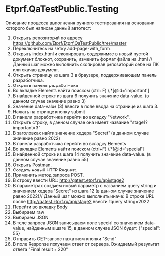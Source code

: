 # Etprf.QaTestPublic.Testing
Описание процесса выполнения ручного тестирования на основании которого был написан данный автотест:
1. Открыть репозиторий по адресу https://github.com/Etprf/Etprf.QaTestPublic/tree/master
2. Переключитесь на ветку add-page-with_form.
3. Открыть index.html и скопировать содержимое в новый пустой документ блокнот, сохранить, изменить формат файла на .html // Данный шаг можно выполнить скопировав репозиторий себе на ПК или скачав документ.
4. Открыть страницу из шага 3 в браузере, поддерживающем панель разработчика.
5. Открыть панель разработчика
6. Во вкладке Elements найти поиском (ctrl+F) //*[@id='important']
7. В найденной строке из шага 6 получить значение data-value. (в данном случае значение равно 3)
8. Значение data-value (3) ввести в поле ввода на странице из шага 3.
9. Нажать на стринце кнопку submit
10. В панели разработчика перейти во вкладку "Network".
11. Открыть строку, в данном случае она имеет название "stage1?important=3"
12. В заголовках найти значение хедера "Secret" (в данном случае значение равно 2022)
13. В панели разработчика перейти во вкладку Elements
14. Во вкладке Elements найти поиском (ctrl+F) //*[@id='special']
15. В найденной строке из шага 14 получить значение data-value. (в данном случае значение равно 55)
16. Открыть Postman.
17. Создать новый HTTP Request.
18. Применить метод запроса POST.
19. В строку ввести URL: http://qatest.etprf.ru/api/stage2
20. В параметрах создаем новый параметр с названием query string и значением хедера "Secret" из шага 12 (в данном случае значение равно 2022)// Данный шаг можно выполнить иначе: В строке URL после http://qatest.etprf.ru/api/stage2 ввести ?query string=2022
21. Перейти во вкладку Body
22. Выбираем raw
23. Выбираем JSON
24. В теле запроса JSON записываем поле special со значением data-value, найденным в шаге 15, в данном случае JSON будет: {"special": 55}
25. Отправить GET-запрос нажатием кнопки "Send"
26. В поле Response получаем ответ от сервера.
Ожидаемый результат ответа "Final result = 220"
